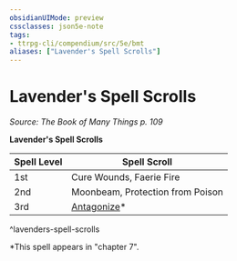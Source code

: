 ```yaml
---
obsidianUIMode: preview
cssclasses: json5e-note
tags:
- ttrpg-cli/compendium/src/5e/bmt
aliases: ["Lavender's Spell Scrolls"]
---
```

# Lavender's Spell Scrolls
*Source: The Book of Many Things p. 109* 

**Lavender's Spell Scrolls**

| Spell Level | Spell Scroll |
|-------------|--------------|
| 1st | Cure Wounds, Faerie Fire |
| 2nd | Moonbeam, Protection from Poison |
| 3rd | [Antagonize](antagonize-bmt.md)* |
^lavenders-spell-scrolls

*This spell appears in "chapter 7".